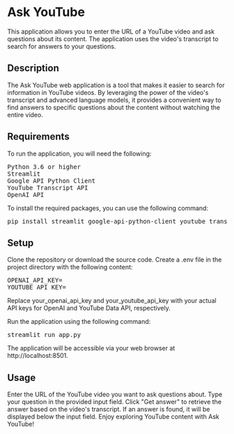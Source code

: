 # Ask YouTube
This application allows you to enter the URL of a YouTube video and ask questions about its content. The application uses the video's transcript to search for answers to your questions.

## Description
The Ask YouTube web application is a tool that makes it easier to search for information in YouTube videos. By leveraging the power of the video's transcript and advanced language models, it provides a convenient way to find answers to specific questions about the content without watching the entire video.

## Requirements
To run the application, you will need the following:
<pre>
Python 3.6 or higher
Streamlit
Google API Python Client
YouTube Transcript API
OpenAI API
</pre>
To install the required packages, you can use the following command:

<pre>
pip install streamlit google-api-python-client youtube_transcript_api openai
</pre>
## Setup
Clone the repository or download the source code.
Create a .env file in the project directory with the following content:
<pre>
OPENAI_API_KEY=<your_openai_api_key>
YOUTUBE_API_KEY=<your_youtube_api_key>
</pre>
Replace your_openai_api_key and your_youtube_api_key with your actual API keys for OpenAI and YouTube Data API, respectively.

Run the application using the following command:
<pre>
streamlit run app.py
</pre>
The application will be accessible via your web browser at http://localhost:8501.

## Usage
Enter the URL of the YouTube video you want to ask questions about.
Type your question in the provided input field.
Click "Get answer" to retrieve the answer based on the video's transcript.
If an answer is found, it will be displayed below the input field.
Enjoy exploring YouTube content with Ask YouTube!